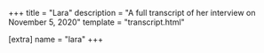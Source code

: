 +++
title = "Lara"
description = "A full transcript of her interview on November 5, 2020"
template = "transcript.html"

[extra]
name = "lara"
+++

